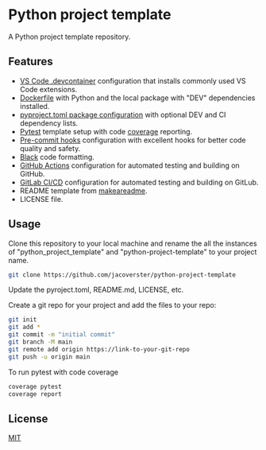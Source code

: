 # Python project template

A Python project template repository.

## Features
- [VS Code .devcontainer](https://code.visualstudio.com/docs/remote/containers) configuration that installs commonly used VS Code extensions.
- [Dockerfile](https://docs.docker.com/engine/reference/builder/) with Python and the local package with "DEV" dependencies installed.
- [pyproject.toml package configuration](https://setuptools.pypa.io/en/latest/userguide/quickstart.html) with optional DEV and CI dependency lists.
- [Pytest](https://github.com/boxed/pytest-readme) template setup with code [coverage](https://coverage.readthedocs.io/en/6.4.2/) reporting.
- [Pre-commit hooks](https://pre-commit.com) configuration with excellent hooks for better code quality and safety.
- [Black](https://github.com/psf/black) code formatting.
- [GitHub Actions](https://docs.github.com/en/actions) configuration for automated testing and building on GitHub.
- [GitLab CI/CD](https://docs.gitlab.com/ee/ci/index.html) configuration for automated testing and building on GitLub.
- README template from [makeareadme](https://www.makeareadme.com/).
- LICENSE file.

## Usage
Clone this repository to your local machine and rename the all the instances of "python_project_template" and "python-project-template" to your project name.

```bash
git clone https://github.com/jacoverster/python-project-template
```

Update the pyroject.toml, README.md, LICENSE, etc.

Create a git repo for your project and add the files to your repo:

```bash
git init
git add *
git commit -m "initial commit"
git branch -M main
git remote add origin https://link-to-your-git-repo
git push -u origin main
```

To run pytest with code coverage

```bash
coverage pytest
coverage report
```

## License
[MIT](https://choosealicense.com/licenses/mit/)
